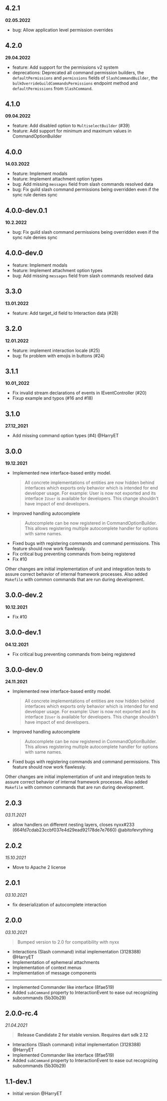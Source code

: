 ## 4.2.1
__02.05.2022__

- bug: Allow application level permission overrides

## 4.2.0
__29.04.2022__

- feature: Add support for the permissions v2 system
- deprecations: Deprecated all command permission builders, the `defaultPermissions` and `permissions` fields of `SlashCommandBuilder`, the `bulkOverrideGuildCommandsPermissions` endpoint method and `defaultPermissions` from `SlashCommand`.

## 4.1.0
__09.04.2022__

- feature: Add disabled option to `MultiselectBuilder` (#39)
- feature: Add support for minimum and maximum values in CommandOptionBuilder

## 4.0.0
__14.03.2022__

- feature: Implement modals
- feature: Implement attachment option types
- bug: Add missing `messages` field from slash commands resolved data
- bug: Fix guild slash command permissions being overridden even if the sync rule denies sync

## 4.0.0-dev.0.1
__10.2.2022__

- bug: Fix guild slash command permissions being overridden even if the sync rule denies sync

## 4.0.0-dev.0

- feature: Implement modals
- feature: Implement attachment option types
- bug: Add missing `messages` field from slash commands resolved data

## 3.3.0
__13.01.2022__

- feature: Add target_id field to Interaction data (#28)

## 3.2.0
__12.01.2022__

- feature: implement interaction locale (#25)
- bug: fix problem with emojis in buttons (#24)

## 3.1.1
__10.01_2022__

- Fix invalid stream declarations of events in IEventController (#20)
- Fixup example and typos (#16 and #18)

## 3.1.0
__27.12_2021__

- Add missing command option types (#4) @HarryET 

## 3.0.0
__19.12.2021__

- Implemented new interface-based entity model.
  > All concrete implementations of entities are now hidden behind interfaces which exports only behavior which is
  > intended for end developer usage. For example: User is now not exported and its interface `IUser` is available for developers.
  > This change shouldn't have impact of end developers.
- Improved handling autocomplete
  > Autocomplete can be now registered in CommandOptionBuilder. This allows registering multiple autocomplete handler for options
  > with same names.
- Fixed bugs with registering commands and command permissions. This feature should now work flawlessly.
- Fix critical bug preventing commands from being registered
- Fix #10

Other changes are initial implementation of unit and integration tests to assure correct behavior of internal framework
processes. Also added `Makefile` with common commands that are run during development.

## 3.0.0-dev.2
__10.12.2021__

- Fix #10

## 3.0.0-dev.1
__04.12.2021__

- Fix critical bug preventing commands from being registered

## 3.0.0-dev.0
__24.11.2021__

- Implemented new interface-based entity model.
  > All concrete implementations of entities are now hidden behind interfaces which exports only behavior which is
  > intended for end developer usage. For example: User is now not exported and its interface `IUser` is available for developers.
  > This change shouldn't have impact of end developers.
- Improved handling autocomplete
  > Autocomplete can be now registered in CommandOptionBuilder. This allows registering multiple autocomplete handler for options
  > with same names.
- Fixed bugs with registering commands and command permissions. This feature should now work flawlessly.

Other changes are initial implementation of unit and integration tests to assure correct behavior of internal framework
processes. Also added `Makefile` with common commands that are run during development.

## 2.0.3
_03.11.2021_

- allow handlers on different nesting layers, closes nyxx#233 (664fd7cdab23ccbf037e4d29ead92178de7e7660) @abitofevrything

## 2.0.2
_15.10.2021_

- Move to Apache 2 license

## 2.0.1
_03.10.2021_

- fix deserialization of autocomplete interaction

## 2.0.0
_03.10.2021_

> Bumped version to 2.0 for compatibility with nyxx

- Interactions (Slash command) initial implementation (3128388) @HarryET
- Implementation of ephemeral attachments
- Implementation of context menus
- Implementation of message components

---

- Implemented Commander like interface (8fae519)
- Added `subCommand` property to InteractionEvent to ease out recognizing subcommands (5b30b29)


## 2.0.0-rc.4
_21.04.2021_

> **Release Candidate 2 for stable version. Requires dart sdk 2.12**

 - Interactions (Slash command) initial implementation (3128388) @HarryET
 - Implemented Commander like interface (8fae519)
 - Added `subCommand` property to InteractionEvent to ease out recognizing subcommands (5b30b29)

## 1.1-dev.1

 - Initial version @HarryET
